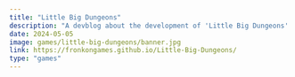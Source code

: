```yaml
---
title: "Little Big Dungeons"
description: "A devblog about the development of 'Little Big Dungeons' for Playdate"
date: 2024-05-05
image: games/little-big-dungeons/banner.jpg
link: https://fronkongames.github.io/Little-Big-Dungeons/
type: "games"
---
```

